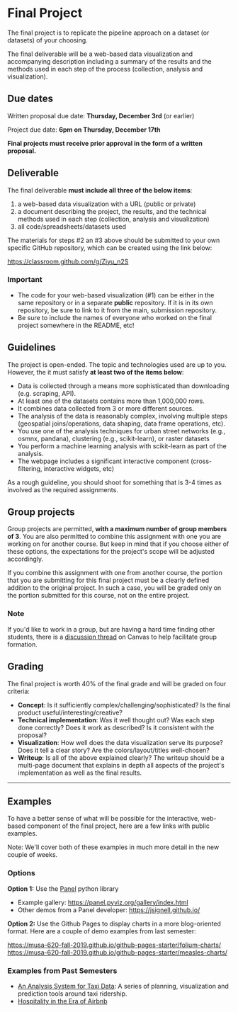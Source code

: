 # Final Project

The final project is to replicate the pipeline approach on a dataset (or
datasets) of your choosing.

The final deliverable will be a web-based data visualization
and accompanying description including a summary of the results and the methods
used in each step of the process (collection, analysis and
visualization).

## Due dates

Written proposal due date: **Thursday, December 3rd** (or earlier)

Project due date: **6pm on Thursday, December 17th**

**Final projects must receive prior approval in the form of a written proposal.**

## Deliverable

The final deliverable **must include all three of the below items**:

1. a web-based data visualization with a URL (public or private)
1. a document describing the project, the results, and the technical methods used in each step (collection, analysis and visualization)
1. all code/spreadsheets/datasets used

The materials for steps #2 an #3 above should be submitted to your own specific GitHub repository, which can be created using the link below:

https://classroom.github.com/g/Ziyu_n2S

### Important

- The code for your web-based visualization (#1) can be either in the same repository or in a separate **public** repository. If it is in its own repository, be sure to link to it from the main, submission repository.
- Be sure to include the names of everyone who worked on the final project somewhere in the README, etc!

## Guidelines

The project is open-ended. The topic and technologies used are up to you.
However, the it must satisfy **at least two of the items below**:

- Data is collected through a means more sophisticated than downloading (e.g. scraping, API).
- At least one of the datasets contains more than 1,000,000 rows.
- It combines data collected from 3 or more different sources.
- The analysis of the data is reasonably complex, involving multiple steps
  (geospatial joins/operations, data shaping, data frame operations, etc).
- You use one of the analysis techniques for urban street networks (e.g., osmnx, pandana), clustering (e.g., scikit-learn), or raster datasets
- You perform a machine learning analysis with scikit-learn as part of the analysis.
- The webpage includes a significant interactive component (cross-filtering, interactive widgets, etc)

As a rough guideline, you should shoot for something that is 3-4 times as involved as the required assignments.

## Group projects

Group projects are permitted, **with a maximum number of group members of 3**.
You are also permitted to combine this assignment with one you are working on
for another course. But keep in mind that if you choose either of these options,
the expectations for the project's scope will be adjusted accordingly.

If you combine this assignment with one from another course, the portion that
you are submitting for this final project must be a clearly defined addition to
the original project. In such a case, you will be graded only on the portion
submitted for this course, not on the entire project.

### Note

If you'd like to work in a group, but are having a hard time finding other students, there
is a [discussion thread](https://canvas.upenn.edu/courses/1533812/discussion_topics/6292804) on Canvas to help facilitate group formation.

## Grading

The final project is worth 40% of the final grade and will be graded on four criteria:

- **Concept**: Is it sufficiently complex/challenging/sophisticated? Is the final product useful/interesting/creative?
- **Technical implementation**: Was it well thought out? Was each step done correctly? Does it work as described? Is it consistent with the proposal?
- **Visualization**: How well does the data visualization serve its purpose? Does it tell a clear story? Are the colors/layout/titles well-chosen?
- **Writeup**: Is all of the above explained clearly? The writeup should be a multi-page document that explains in depth all aspects of the project's implementation as well as the final results.

---

## Examples

To have a better sense of what will be possible for the interactive, web-based component of the final project, here are a few links with public examples.

Note: We'll cover both of these examples in much more detail in the new couple of weeks.

### Options

**Option 1:** Use the [Panel](https://panel.holoviz.org/) python library

- Example gallery: https://panel.pyviz.org/gallery/index.html
- Other demos from a Panel developer: https://jsignell.github.io/

**Option 2:** Use the Github Pages to display charts in a more blog-oriented format. Here are a couple of demo examples from last semester:

https://musa-620-fall-2019.github.io/github-pages-starter/folium-charts/
https://musa-620-fall-2019.github.io/github-pages-starter/measles-charts/

### Examples from Past Semesters

- [An Analysis System for Taxi Data](https://xinyimsumyee.github.io/tanalyxi/): A series of planning, visualization and prediction tools around taxi ridership.
- [Hospitality in the Era of Airbnb](https://liziqun.github.io/MUSA620_Final_Project/)

